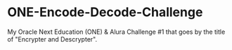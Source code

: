 # ONE-Encode-Decode-Challenge
My Oracle Next Education (ONE) &amp; Alura Challenge #1 that goes by the title of "Encrypter and Descrypter".
